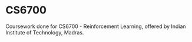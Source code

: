# CS6700
Coursework done for CS6700 - Reinforcement Learning, offered by Indian Institute of Technology, Madras.
